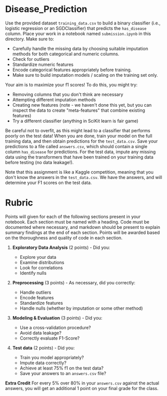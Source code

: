 # Disease_Prediction

Use the provided dataset `training_data.csv` to build a binary classifier (i.e., logistic regression or an SGDClassifier) that predicts the `has_disease` column. Place your work in a notebook named `submission.ipynb` in this directory. Make sure to:

- Carefully handle the missing data by choosing suitable imputation methods for both categorical and numeric columns. 
- Check for outliers
- Standardize numeric features
- Encode categorical features appropriately before training.
- Make sure to build imputation models / scaling on the training set only.

Your aim is to maximize your f1 scores!  To do this, you might try:

- Removing columns that you don't think are necessary
- Attempting different imputation methods
- Creating new features (note - we haven't done this yet, but you can inspect the data to create "meta-features" that combine existing features)
- Try a different classifier (anything in SciKit learn is fair game)

Be careful not to overfit, as this might lead to a classifier that performs poorly on the test data! When you are done, train your model on the full training data, and then obtain predictions for the `test_data.csv`. Save your predictions to a file called `answers.csv`, which should contain a single column `has_disease` for predictions. For the test data, impute any missing data using the transformers that have been trained on your training data before testing (no data leakage!).

Note that this assignment is like a Kaggle competition, meaning that you don't know the answers in the `test_data.csv`.  We have the answers, and will determine your F1 scores on the test data.

# Rubric

Points will given for each of the following sections present in your notebook.  Each section must be named with a heading.  Code must be documented where necessary, and markdown should be present to explain summary findings at the end of each section. Points will be awarded based on the thoroughness and quality of code in each section.

1. **Exploratory Data Analysis** (2 points) - Did you: 
    - Explore your data  
    - Examine distributions  
    - Look for correlations 
    - Identify nulls

2. **Preprocessing** (3 points) - As necessary, did you correctly:
    - Handle outliers 
    - Encode features
    - Standardize features
    - Handle nulls (whether by imputation or some other method)

4. **Modeling & Evaluation** (3 points) - Did you:
    - Use a cross-validation procedure?
    - Avoid data leakage?
    - Correctly evaluate F1-Score?

5. **Test data** (2 points) - Did you:
    - Train you model appropriately?
    - Impute data correctly?
    - Achieve at least 75% f1 on the test data?
    - Save your answers to an `answers.csv` file?

**Extra Credit** For every 5% over 80% in your `answers.csv` against the actual answers, you will get an additional 1 point on your final grade for the class.

